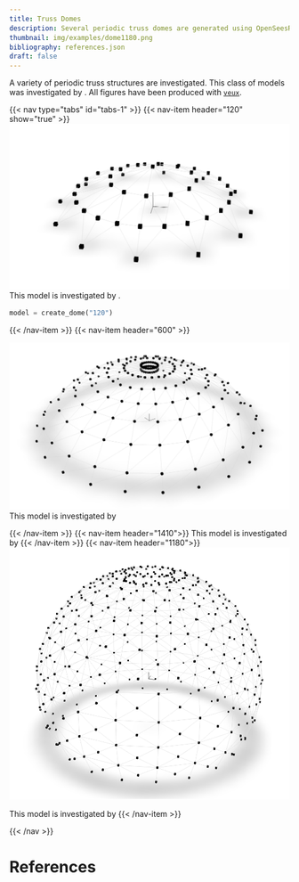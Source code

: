 ```yaml
---
title: Truss Domes
description: Several periodic truss domes are generated using OpenSeesRT.
thumbnail: img/examples/dome1180.png
bibliography: references.json
draft: false
---
```


A variety of periodic truss structures are investigated. This class of
models was investigated by <cite key="kaveh2010optimum"></cite>.
All figures have been produced with [`veux`](https://veux.stairlab.io).

{{< nav type="tabs" id="tabs-1" >}}
  {{< nav-item header="120" show="true" >}}
   ![3D rendering of the 120-bar truss model.](dome120.png)
   This model is investigated by <cite keys="kaveh2010optimum, lieu2018adaptive"></cite>.

   ```python
   model = create_dome("120")
   ```

  {{< /nav-item >}}
  {{< nav-item header="600" >}}

   ![3D rendering of the 600-bar truss model.](dome600.png)
   This model is investigated by <cite key="kaveh2022optimal"></cite>

  {{< /nav-item >}}
  {{< nav-item header="1410">}}
  This model is investigated by <cite key="kaveh2010optimum"></cite>
  {{< /nav-item >}}
  {{< nav-item header="1180">}}
![3D rendering of the 1180-bar truss model.](dome1180.png)

This model is investigated by <cite key="kaveh2022optimal"></cite>
  {{< /nav-item >}}

{{< /nav >}}

# References

<div id="bibliography-list"></div>

